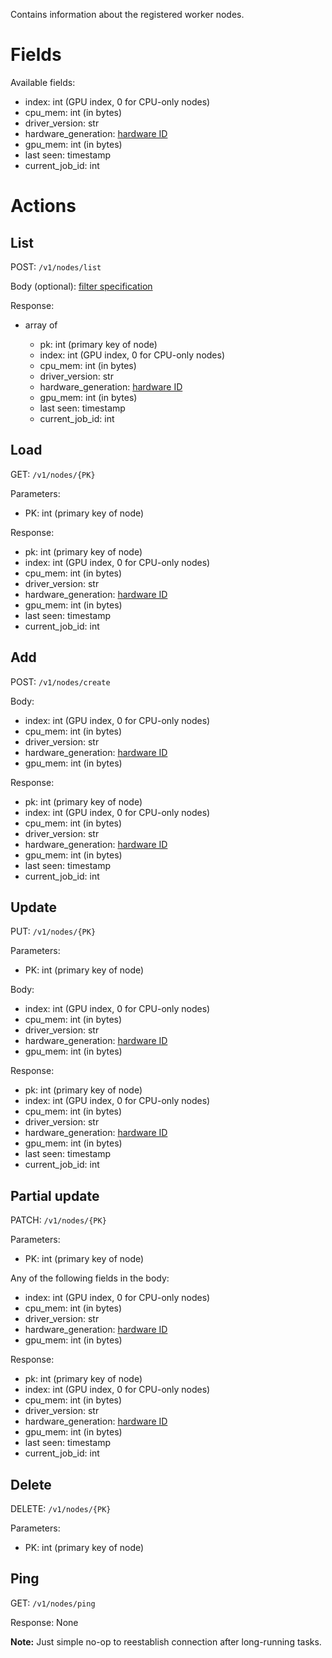Contains information about the registered worker nodes.

# Fields

Available fields:

  * index: int (GPU index, 0 for CPU-only nodes)
  * cpu_mem: int (in bytes)
  * driver_version: str
  * hardware_generation: [hardware ID](hardware.md)
  * gpu_mem: int (in bytes)
  * last seen: timestamp
  * current_job_id: int 

# Actions

## List

POST: `/v1/nodes/list`

Body (optional): [filter specification](filtering.md)
  
Response:

  * array of

    * pk: int (primary key of node)
    * index: int (GPU index, 0 for CPU-only nodes)
    * cpu_mem: int (in bytes)
    * driver_version: str
    * hardware_generation: [hardware ID](hardware.md)
    * gpu_mem: int (in bytes)
    * last seen: timestamp
    * current_job_id: int 


## Load

GET: `/v1/nodes/{PK}`

Parameters:

  * PK: int (primary key of node)
  
Response:

  * pk: int (primary key of node)
  * index: int (GPU index, 0 for CPU-only nodes)
  * cpu_mem: int (in bytes)
  * driver_version: str
  * hardware_generation: [hardware ID](hardware.md)
  * gpu_mem: int (in bytes)
  * last seen: timestamp
  * current_job_id: int 

## Add

POST: `/v1/nodes/create`

Body:

  * index: int (GPU index, 0 for CPU-only nodes)
  * cpu_mem: int (in bytes)
  * driver_version: str
  * hardware_generation: [hardware ID](hardware.md)
  * gpu_mem: int (in bytes)

Response:

  * pk: int (primary key of node)
  * index: int (GPU index, 0 for CPU-only nodes)
  * cpu_mem: int (in bytes)
  * driver_version: str
  * hardware_generation: [hardware ID](hardware.md)
  * gpu_mem: int (in bytes)
  * last seen: timestamp
  * current_job_id: int 

## Update

PUT: `/v1/nodes/{PK}`

Parameters:

  * PK: int (primary key of node)
  
Body: 
 
  * index: int (GPU index, 0 for CPU-only nodes)
  * cpu_mem: int (in bytes)
  * driver_version: str
  * hardware_generation: [hardware ID](hardware.md)
  * gpu_mem: int (in bytes)

Response:

  * pk: int (primary key of node)
  * index: int (GPU index, 0 for CPU-only nodes)
  * cpu_mem: int (in bytes)
  * driver_version: str
  * hardware_generation: [hardware ID](hardware.md)
  * gpu_mem: int (in bytes)
  * last seen: timestamp
  * current_job_id: int 

## Partial update

PATCH: `/v1/nodes/{PK}`

Parameters:

  * PK: int (primary key of node)

Any of the following fields in the body:

  * index: int (GPU index, 0 for CPU-only nodes)
  * cpu_mem: int (in bytes)
  * driver_version: str
  * hardware_generation: [hardware ID](hardware.md)
  * gpu_mem: int (in bytes)

Response:

  * pk: int (primary key of node)
  * index: int (GPU index, 0 for CPU-only nodes)
  * cpu_mem: int (in bytes)
  * driver_version: str
  * hardware_generation: [hardware ID](hardware.md)
  * gpu_mem: int (in bytes)
  * last seen: timestamp
  * current_job_id: int 


## Delete

DELETE: `/v1/nodes/{PK}`

Parameters:

  * PK: int (primary key of node)


## Ping

GET: `/v1/nodes/ping`
  
Response: None

**Note:** Just simple no-op to reestablish connection after long-running tasks.